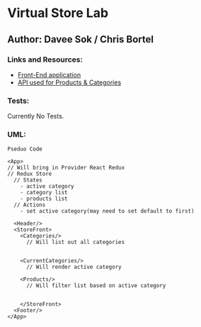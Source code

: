 # Virtual Store Lab

## Author: Davee Sok / Chris Bortel

### Links and Resources:

<!-- - [ci/cd](http://xyz.com) (GitHub Actions) -->

- [Front-End application](http://xyz.com)
- [API used for Products & Categories](https://davee-auth-api-server.herokuapp.com/)

### Tests:

<!-- - How do you run tests?
- Any tests of note?
- Describe any tests that you did not complete, skipped, etc -->

Currently No Tests.

### UML:

<!-- Link to an image of the UML for your application and response to events -->

```
Pseduo Code

<App>
// Will bring in Provider React Redux
// Redux Store
  // States
    - active category
    - category list
    - products list
  // Actions
    - set active category(may need to set default to first)

  <Header/>
  <StoreFront>
    <Categories/>
      // Will list out all categories


    <CurrentCategories/>
      // Will render active category

    <Products/>
      // Will filter list based on active category


    </StoreFront>
  <Footer/>
</App>


```
